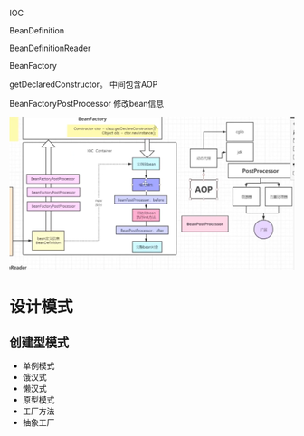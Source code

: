 IOC

BeanDefinition

BeanDefinitionReader

BeanFactory

getDeclaredConstructor。       中间包含AOP

BeanFactoryPostProcessor   修改bean信息

![images-1](../../image/2024-02-01//image-20240201150651585.png)

# 设计模式

## 创建型模式

* 单例模式
* 饿汉式
* 懒汉式
* 原型模式
* 工厂方法
* 抽象工厂
